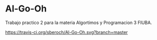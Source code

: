 # Al-Go-Oh
Trabajo practico 2 para la materia Algortimos y Programacion 3 FIUBA.

https://travis-ci.org/sberoch/Al-Go-Oh.svg?branch=master
